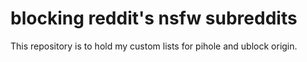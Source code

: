 # blocking reddit's nsfw subreddits
This repository is to hold my custom lists for pihole and ublock origin.  
